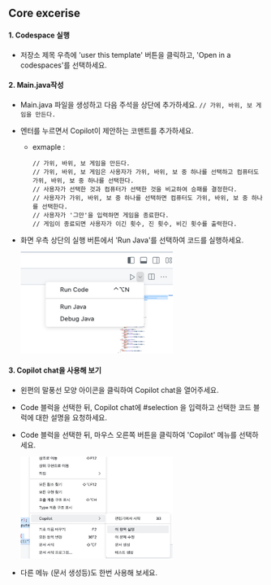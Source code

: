 ## Core excerise
#### 1. Codespace 실행
- 저장소 제목 우측에 'user this template' 버튼을 클릭하고, 'Open in a codespaces'를 선택하세요.

#### 2. Main.java작성

- Main.java 파일을 생성하고 다음 주석을 상단에 추가하세요.
  `// 가위, 바위, 보 게임을 만든다.`

- 엔터를 누르면서 Copilot이 제안하는 코맨트를 추가하세요.
  - exmaple :
    ```
    // 가위, 바위, 보 게임을 만든다.
    // 가위, 바위, 보 게임은 사용자가 가위, 바위, 보 중 하나를 선택하고 컴퓨터도 가위, 바위, 보 중 하나를 선택한다.
    // 사용자가 선택한 것과 컴퓨터가 선택한 것을 비교하여 승패를 결정한다.
    // 사용자가 가위, 바위, 보 중 하나를 선택하면 컴퓨터도 가위, 바위, 보 중 하나를 선택한다.
    // 사용자가 '그만'을 입력하면 게임을 종료한다.
    // 게임이 종료되면 사용자가 이긴 횟수, 진 횟수, 비긴 횟수를 출력한다.
    ```
- 화면 우측 상단의 실행 버튼에서 'Run Java'를 선택하여 코드를 실행하세요.
  <p> 
  <img src="/assets/runJava.png" alt="Run Java" width="300" height="200">
  </p>

#### 3. Copilot chat을 사용해 보기
- 왼편의 말풍선 모양 아이콘을 클릭하여 Copilot chat을 열어주세요.
- Code 블럭을 선택한 뒤, Copilot chat에 #selection 을 입력하고 선택한 코드 블럭에 대한 설명을 요청하세요.
- Code 블럭을 선택한 뒤, 마우스 오른쪽 버튼을 클릭하여 'Copilot' 메뉴를 선택하세요.
  <p>
  <img src="/assets/copilot_chat_rightmouse.png" alt="Copilot Menu" width="300" height="200">
  </p>

- 다른 메뉴 (문서 생성등)도 한번 사용해 보세요.




